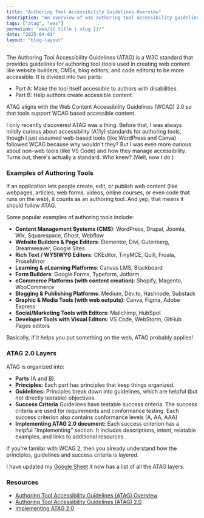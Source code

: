 ```yaml
---
title: "Authoring Tool Accessibility Guidelines Overview"
description: "An overview of w3c authoring tool accessibility guidelines"
tags: ["atag", "was"]
permalink: "was/{{ title | slug }}/"
date: "2025-04-01"
layout: "blog-layout"
---
```


<div class="blog">

  <p>The Authoring Tool Accessibility Guidelines (ATAG) is a W3C standard that provides guidelines for authoring tool
    (tools used in creating web content like website builders, CMSs, blog editors, and code editors) to be more
    accessible. It is divided into two parts:</p>
  <ul>
    <li>Part A: Make the tool itself accessible to authors with disabilities.</li>
    <li>Part B: Help authors create accessible content.</li>
  </ul>

  <p>ATAG aligns with the Web Content Accessibility Guidelines (WCAG) 2.0 so that tools support WCAG based accessible
    content.</p>

  <p>I only recently discovered ATAG was a thing. Before that, I was always mildly curious about accessibility (A11y)
    standards for authoring tools, though I just assumed web-based tools (like WordPress and Canva) followed WCAG
    because why wouldn't they? But I was even more curious about non-web tools (like VS Code) and how they manage
    accessibility. Turns out, there's actually a standard. Who knew? (Well, now I do.)</p>

  <h3>Examples of Authoring Tools</h3>
  <p>If an application lets people create, edit, or publish web content (like webpages, articles, web forms, videos,
    online courses, or even code that runs on the web), it counts as an authoring tool. And yep, that means it should
    follow ATAG.</p>

  <p class="font-bold">Some popular examples of authoring tools include:</p>
  <ul>
    <li><strong>Content Management Systems (CMS)</strong>: WordPress, Drupal, Joomla, Wix, Squarespace, Ghost, Webflow
    </li>
    <li><strong>Website Builders & Page Editors</strong>: Elementor, Divi, Gutenberg, Dreamweaver, Google Sites.</li>
    <li><strong>Rich Text / WYSIWYG Editors</strong>: CKEditor, TinyMCE, Quill, Froala, ProseMirror</li>
    <li><strong>Learning & eLearning Platforms</strong>: Canvas LMS, Blackboard</li>
    <li><strong>Form Builders</strong>: Google Forms, Typeform, Jotform</li>
    <li><strong>eCommerce Platforms (with content creation)</strong>: Shopify, Magento, WooCommerce</li>
    <li><strong>Blogging & Publishing Platforms</strong>: Medium, Dev.to, Hashnode, Substack</li>
    <li><strong>Graphic & Media Tools (with web outputs)</strong>: Canva, Figma, Adobe Express</li>
    <li><strong>Social/Marketing Tools with Editors</strong>: Mailchimp, HubSpot</li>
    <li><strong>Developer Tools with Visual Editors</strong>: VS Code, WebStorm, GitHub Pages editors</li>
  </ul>
  <p>Basically, if it helps you put something on the web, ATAG probably applies!</p>

  <h3>ATAG 2.0 Layers</h3>
  <p>ATAG is organized into:</p>
  <ul>
    <li>
      <strong>Parts</strong> (A and B).
    </li>
    <li><strong>Principles:</strong> Each part has principles that keep things organized.</li>
    <li><strong>Guidelines:</strong> Principles break down into guidelines, which are helpful (but not directly
      testable) objectives.
    </li>
    <li><strong>Success Criteria</strong> Guidelines have testable success criteria. The success criteria are used
      for requirements and conformance testing. Each success criterion also contains conformance levels (A, AA, AAA)
    </li>
    <li><strong>Implementing ATAG 2.0 document:</strong> Each success criterion has a helpful "Implementing" section.
      It includes descriptions, intent, relatable examples, and links to additional resources .</li>
  </ul>
  <p>If you're familar with WCAG 2, then you already understand how the principles, guidelines and success criteria is
    layered.</p>

  <p>I have updated my <a
      href="https://docs.google.com/spreadsheets/d/1gs3P-1F4ATPrsx87_16RoQVLZVaIRI5Np2rEhnIL9fM/edit?usp=sharing"
      target="_blank" rel="noopener noreferrer">Google Sheet</a> it now has a list of all the ATAG
    layers.</p>

  <h3>Resources</h3>
  <ul>
    <li>
      <a href="https://www.w3.org/WAI/standards-guidelines/atag/" target="_blank" rel="noopener noreferrer">Authoring
        Tool Accessibility Guidelines (ATAG) Overview
      </a>
    </li>
    <li>
      <a href="https://www.w3.org/TR/ATAG20/#gl_b23" target="_blank" rel="noopener noreferrer">Authoring Tool
        Accessibility Guidelines (ATAG) 2.0</a>
    </li>
    <li><a href="https://www.w3.org/TR/2015/NOTE-IMPLEMENTING-ATAG20-20150924/" target="_blank"
        rel="noopener noreferrer">Implementing ATAG 2.0</a></li>
  </ul>
</div>
